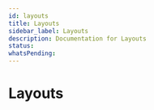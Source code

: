 ```yaml
---
id: layouts
title: Layouts
sidebar_label: Layouts
description: Documentation for Layouts
status: 
whatsPending: 
---
```


# Layouts

